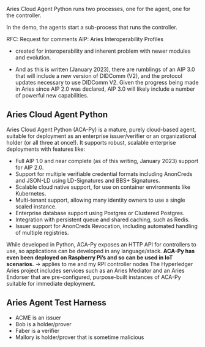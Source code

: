 Aries Cloud Agent Python runs two processes, one for the agent, one for the controller.

In the demo, the agents start a sub-process that runs the controller.

RFC: Request for comments
AIP: Aries Interoperability Profiles

- created for interoperability and inherent problem with newer modules and evolution.

- And as this is written (January 2023), there are rumblings of an AIP 3.0 that will include a new version of DIDComm (V2), and the protocol updates necessary to use DIDComm V2. Given the progress being made in Aries since AIP 2.0 was declared, AIP 3.0 will likely include a number of powerful new capabilities.

## Aries Cloud Agent Python

Aries Cloud Agent Python (ACA-Py) is a mature, purely cloud-based agent, suitable for deployment as an enterprise issuer/verifier or an organizational holder (or all three at once!). It supports robust, scalable enterprise deployments with features like:

- Full AIP 1.0 and near complete (as of this writing, January 2023) support for AIP 2.0.
- Support for multiple verifiable credential formats including AnonCreds and JSON-LD using LD-Signatures and BBS+ Signatures.
- Scalable cloud native support, for use on container environments like Kubernetes.
- Multi-tenant support, allowing many identity owners to use a single scaled instance.
- Enterprise database support using Postgres or Clustered Postgres.
- Integration with persistent queue and shared caching, such as Redis.
- Issuer support for AnonCreds Revocation, including automated handling of multiple registries.

While developed in Python, ACA-Py exposes an HTTP API for controllers to use, so applications can be developed in any language/stack.
**ACA-Py has even been deployed on Raspberry Pi’s and so can be used in IoT scenarios.**
-> applies to me and my RPI controller nodes
The Hyperledger Aries project includes services such as an Aries Mediator and an Aries Endorser that are pre-configured, purpose-built instances of ACA-Py suitable for immediate deployment.

## Aries Agent Test Harness

- ACME is an issuer
- Bob is a holder/prover
- Faber is a verifier
- Mallory is holder/prover that is sometime malicious
